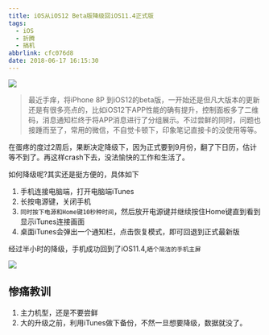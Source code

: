 ```yaml
---
title: iOS从iOS12 Beta版降级回iOS11.4正式版
tags:
  - iOS
  - 折腾
  - 搞机
abbrlink: cfc076d8
date: 2018-06-17 16:15:30
---
```

![](https://ws3.sinaimg.cn/large/006tKfTcly1fse945bnfbj30s60sgwev.jpg)
> 最近手痒，将iPhone 8P 到iOS12的beta版，一开始还是但凡大版本的更新还是有很多亮点的，比如iOS12下APP性能的确有提升，控制面板多了二维码，消息通知栏终于将APP消息进行了分组展示。不过尝鲜的同时，问题也接踵而至了，常用的微信，不自觉卡顿下，印象笔记直接卡的没使用等等。

在蛋疼的度过2周后，果断决定降级下，因为正式要到9月份，翻了下日历，估计等不到了。再这样crash下去，没法愉快的工作和生活了。

如何降级呢?其实还是挺方便的，具体如下
1. 手机连接电脑端，打开电脑端iTunes
2. 长按电源键，关闭手机
3. `同时按下电源和Home键10秒种时间`，然后放开电源键并继续按住Home键直到看到显示iTunes连接画面
4. 桌面iTunes会弹出一个通知栏，点击恢复模式，即可回退到正式最新版


经过半小时的降级，手机成功回到了iOS11.4,`晒个简洁的手机主屏`

![](http://or0g12e5e.bkt.clouddn.com/2018-06-17-D94E55B32DE5732B3B27B56EDFC89C47.png)

## 惨痛教训
1. 主力机型，还是不要尝鲜
2. 大的升级之前，利用iTunes做下备份，不然一旦想要降级，数据就没了。